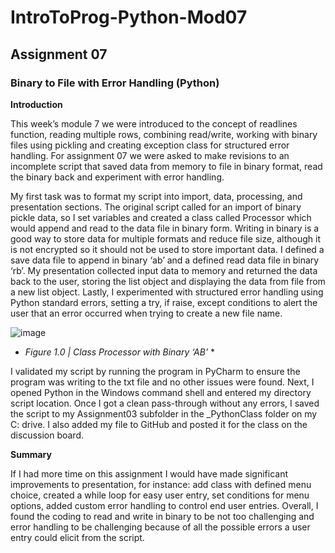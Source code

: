 # IntroToProg-Python-Mod07
## Assignment 07  
### Binary to File with Error Handling (Python)  
 
**Introduction**  

This week’s module 7 we were introduced to the concept of readlines function, reading multiple rows, combining read/write, working with binary files using pickling and creating exception class for structured error handling. For assignment 07 we were asked to make revisions to an incomplete script that saved data from memory to file in binary format, read the binary back and experiment with error handling. 

My first task was to format my script into import, data, processing, and presentation sections. The original script called for an import of binary pickle data, so I set variables and created a class called Processor which would append and read to the data file in binary form. Writing in binary is a good way to store data for multiple formats and reduce file size, although it is not encrypted so it should not be used to store important data. I defined a save data file to append in binary ‘ab’ and a defined read data file in binary ‘rb’. My presentation collected input data to memory and returned the data back to the user, storing the list object and displaying the data from file from a new list object. Lastly, I experimented with structured error handling using Python standard errors, setting a try, if raise, except conditions to alert the user that an error occurred when trying to create a new file name. 

![image](https://github.com/mjgway/IntroToProg-Python-Mod07/assets/133425498/42ac316c-acc8-4451-9f6e-f39679507903)
* *Figure 1.0 | Class Processor with Binary ‘AB’* *

I validated my script by running the program in PyCharm to ensure the program was writing to the txt file and no other issues were found. Next, I opened Python in the Windows command shell and entered my directory script location. Once I got a clean pass-through without any errors, I saved the script to my Assignment03 subfolder in the _PythonClass folder on my C: drive. I also added my file to GitHub and posted it for the class on the discussion board.

**Summary**  

If I had more time on this assignment I would have made significant improvements to presentation, for instance: add class with defined menu choice, created a while loop for easy user entry, set conditions for menu options, added custom error handling to control end user entries. Overall, I found the coding to read and write in binary to be not too challenging and error handling to be challenging because of all the possible errors a user entry could elicit from the script. 

